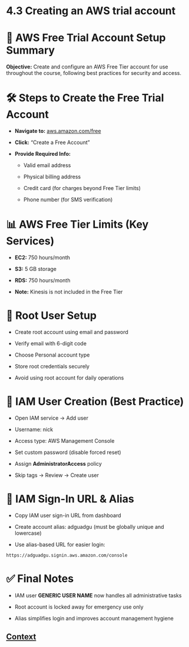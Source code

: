 # 4.3 Creating an AWS trial account 

# 🧾 AWS Free Trial Account Setup Summary
**Objective:** Create and configure an AWS Free Tier account for use throughout the course, following best practices for security and access.
 
# 🛠️ Steps to Create the Free Trial Account
* **Navigate to:** [aws.amazon.com/free](https://aws.amazon.com/free/)

* **Click:** “Create a Free Account”

* **Provide Required Info:**

    - Valid email address

    - Physical billing address

    - Credit card (for charges beyond Free Tier limits)

    - Phone number (for SMS verification)

# 📊 AWS Free Tier Limits (Key Services)
* **EC2:** 750 hours/month

* **S3:** 5 GB storage

* **RDS:** 750 hours/month

* **Note:** Kinesis is not included in the Free Tier


# 🔐 Root User Setup
* Create root account using email and password

* Verify email with 6-digit code

* Choose Personal account type

* Store root credentials securely

* Avoid using root account for daily operations

# 👤 IAM User Creation (Best Practice)
* Open IAM service → Add user

* Username: nick

* Access type: AWS Management Console

* Set custom password (disable forced reset)

* Assign **AdministratorAccess** policy

* Skip tags → Review → Create user

# 🔗 IAM Sign-In URL & Alias
* Copy IAM user sign-in URL from dashboard

* Create account alias: adguadgu (must be globally unique and lowercase)

* Use alias-based URL for easier login:
  
```
https://adguadgu.signin.aws.amazon.com/console
```

# ✅ Final Notes
* IAM user **GENERIC USER NAME** now handles all administrative tasks

* Root account is locked away for emergency use only

* Alias simplifies login and improves account management hygiene

 
 ## [Context](./../context.md)